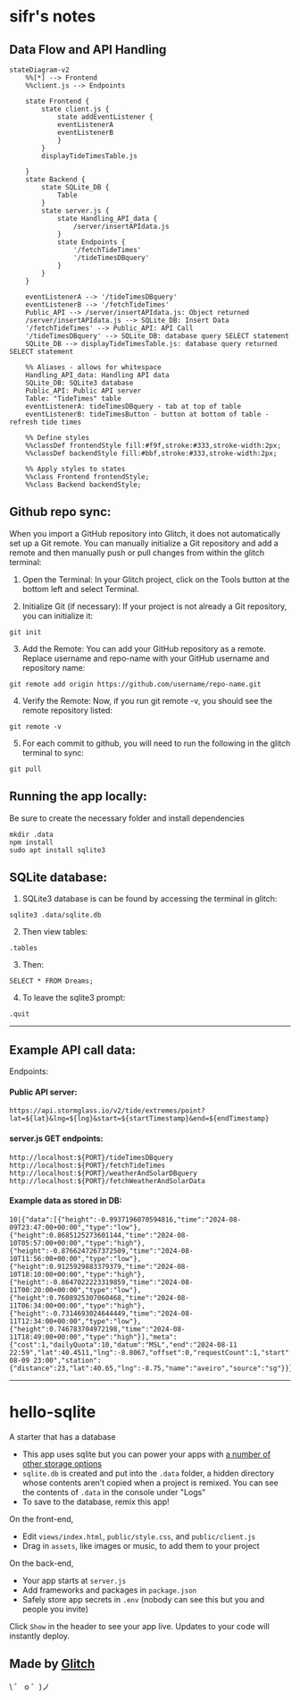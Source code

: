 # sifr's notes

## Data Flow and API Handling

```mermaid
stateDiagram-v2
    %%[*] --> Frontend
    %%client.js --> Endpoints

    state Frontend {
        state client.js {
            state addEventListener {
            eventListenerA
            eventListenerB
            }
        }
        displayTideTimesTable.js
        
    }
    state Backend {
        state SQLite_DB {
            Table
        }
        state server.js {
            state Handling_API_data {
                /server/insertAPIdata.js
            }
            state Endpoints {
                '/fetchTideTimes'
                '/tideTimesDBquery'
            }
        }
    }
  
    eventListenerA --> '/tideTimesDBquery'
    eventListenerB --> '/fetchTideTimes'
    Public_API --> /server/insertAPIdata.js: Object returned
    /server/insertAPIdata.js --> SQLite_DB: Insert Data
    '/fetchTideTimes' --> Public_API: API Call
    '/tideTimesDBquery' --> SQLite_DB: database query SELECT statement
    SQLite_DB --> displayTideTimesTable.js: database query returned SELECT statement

    %% Aliases - allows for whitespace
    Handling_API_data: Handling API data
    SQLite_DB: SQLite3 database
    Public_API: Public API server
    Table: "TideTimes" table
    eventListenerA: tideTimesDBquery - tab at top of table
    eventListenerB: tideTimesButton - button at bottom of table - refresh tide times

    %% Define styles
    %%classDef frontendStyle fill:#f9f,stroke:#333,stroke-width:2px;
    %%classDef backendStyle fill:#bbf,stroke:#333,stroke-width:2px;

    %% Apply styles to states
    %%class Frontend frontendStyle;
    %%class Backend backendStyle;
```

## Github repo sync:
When you import a GitHub repository into Glitch, it does not automatically set up a Git remote.
You can manually initialize a Git repository and add a remote and then manually push or pull changes from within the glitch terminal:

1. Open the Terminal: In your Glitch project, click on the Tools button at the bottom left and select Terminal.

2. Initialize Git (if necessary): If your project is not already a Git repository, you can initialize it:

`git init`

3. Add the Remote: You can add your GitHub repository as a remote. Replace username and repo-name with your GitHub username and repository name:

`git remote add origin https://github.com/username/repo-name.git`

4. Verify the Remote: Now, if you run git remote -v, you should see the remote repository listed:

`git remote -v`

5. For each commit to github, you will need to run the following in the glitch terminal to sync:

`git pull`

## Running the app locally:

Be sure to create the necessary folder and install dependencies

```
mkdir .data
npm install
sudo apt install sqlite3
```

## SQLite database:
1. SQLite3 database is can be found by accessing the terminal in glitch:

`sqlite3 .data/sqlite.db`

2. Then view tables:

`.tables`

3. Then:

`SELECT * FROM Dreams;`

4. To leave the sqlite3 prompt:

`.quit`

-----------------------------------

## Example API call data:

Endpoints: 

#### Public API server:
`https://api.stormglass.io/v2/tide/extremes/point?lat=${lat}&lng=${lng}&start=${startTimestamp}&end=${endTimestamp}`

#### server.js GET endpoints:
```
http://localhost:${PORT}/tideTimesDBquery
http://localhost:${PORT}/fetchTideTimes
http://localhost:${PORT}/weatherAndSolarDBquery
http://localhost:${PORT}/fetchWeatherAndSolarData
```

#### Example data as stored in DB:
```
10|{"data":[{"height":-0.9937196070594816,"time":"2024-08-09T23:47:00+00:00","type":"low"},{"height":0.8685125273601144,"time":"2024-08-10T05:57:00+00:00","type":"high"},{"height":-0.8766247267372509,"time":"2024-08-10T11:56:00+00:00","type":"low"},{"height":0.9125929883379379,"time":"2024-08-10T18:10:00+00:00","type":"high"},{"height":-0.8647022223319859,"time":"2024-08-11T00:20:00+00:00","type":"low"},{"height":0.7608925307060468,"time":"2024-08-11T06:34:00+00:00","type":"high"},{"height":-0.7314693024644449,"time":"2024-08-11T12:34:00+00:00","type":"low"},{"height":0.746783704972198,"time":"2024-08-11T18:49:00+00:00","type":"high"}],"meta":{"cost":1,"dailyQuota":10,"datum":"MSL","end":"2024-08-11 22:59","lat":40.4511,"lng":-8.8067,"offset":0,"requestCount":1,"start":"2024-08-09 23:00","station":{"distance":23,"lat":40.65,"lng":-8.75,"name":"aveiro","source":"sg"}}}|1723295160576
```

-----------------------------------


# hello-sqlite

A starter that has a database

- This app uses sqlite but you can power your apps with [a number of other storage options](https://glitch.com/storage)
- `sqlite.db` is created and put into the `.data` folder, a hidden directory whose contents aren’t copied when a project is remixed. You can see the contents of `.data` in the console under "Logs"
- To save to the database, remix this app!

On the front-end,

- Edit `views/index.html`,  `public/style.css`, and `public/client.js`
- Drag in `assets`, like images or music, to add them to your project

On the back-end,

- Your app starts at `server.js`
- Add frameworks and packages in `package.json`
- Safely store app secrets in `.env` (nobody can see this but you and people you invite)

Click `Show` in the header to see your app live. Updates to your code will instantly deploy.


## Made by [Glitch](https://glitch.com/)

\ ゜ o ゜)ノ
